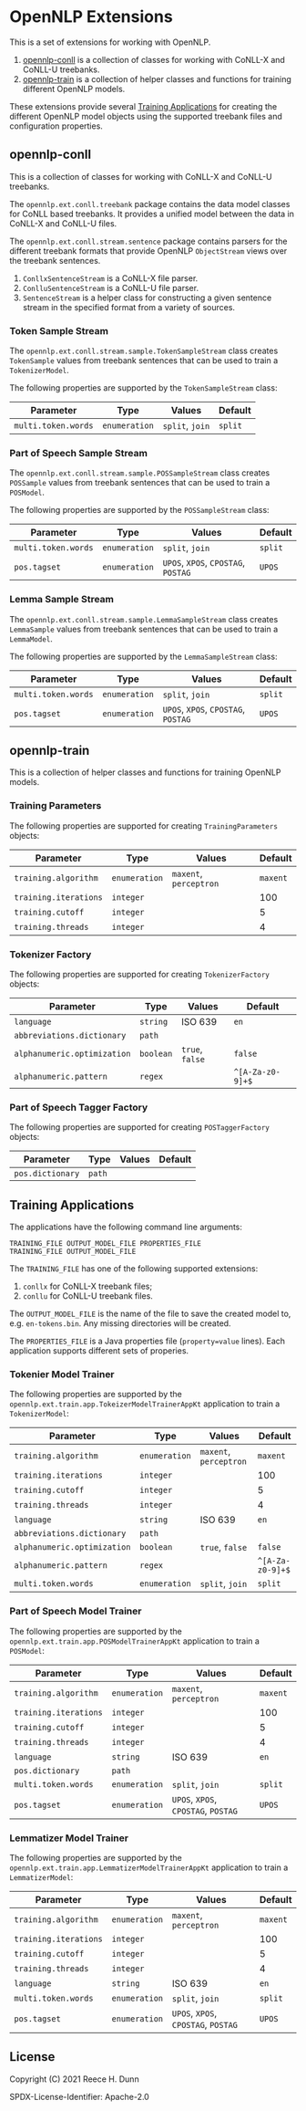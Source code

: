 # OpenNLP Extensions
This is a set of extensions for working with OpenNLP.
1. [opennlp-conll](#opennlp-conll) is a collection of classes for working
   with CoNLL-X and CoNLL-U treebanks.
2. [opennlp-train](#opennlp-train) is a collection of helper classes and
   functions for training different OpenNLP models.

These extensions provide several [Training Applications](#training-applications)
for creating the different OpenNLP model objects using the supported treebank
files and configuration properties.

## opennlp-conll
This is a collection of classes for working with CoNLL-X and CoNLL-U treebanks.

The `opennlp.ext.conll.treebank` package contains the data model classes for
CoNLL based treebanks. It provides a unified model between the data in
CoNLL-X and CoNLL-U files.

The `opennlp.ext.conll.stream.sentence` package contains parsers for the
different treebank formats that provide OpenNLP `ObjectStream` views over the
treebank sentences.
1. `ConllxSentenceStream` is a CoNLL-X file parser.
2. `ConlluSentenceStream` is a CoNLL-U file parser.
3. `SentenceStream` is a helper class for constructing a given sentence stream
   in the specified format from a variety of sources.

### Token Sample Stream
The `opennlp.ext.conll.stream.sample.TokenSampleStream` class creates
`TokenSample` values from treebank sentences that can be used to train
a `TokenizerModel`.

The following properties are supported by the `TokenSampleStream` class:

| Parameter           | Type          | Values          | Default  |
|---------------------|---------------|-----------------|----------|
| `multi.token.words` | `enumeration` | `split`, `join` | `split`  |

### Part of Speech Sample Stream
The `opennlp.ext.conll.stream.sample.POSSampleStream` class creates `POSSample`
values from treebank sentences that can be used to train a `POSModel`.

The following properties are supported by the `POSSampleStream` class:

| Parameter           | Type          | Values                              | Default |
|---------------------|---------------|-------------------------------------|---------|
| `multi.token.words` | `enumeration` | `split`, `join`                     | `split` |
| `pos.tagset`        | `enumeration` | `UPOS`, `XPOS`, `CPOSTAG`, `POSTAG` | `UPOS`  |

### Lemma Sample Stream
The `opennlp.ext.conll.stream.sample.LemmaSampleStream` class creates `LemmaSample`
values from treebank sentences that can be used to train a `LemmaModel`.

The following properties are supported by the `LemmaSampleStream` class:

| Parameter           | Type          | Values                              | Default |
|---------------------|---------------|-------------------------------------|---------|
| `multi.token.words` | `enumeration` | `split`, `join`                     | `split` |
| `pos.tagset`        | `enumeration` | `UPOS`, `XPOS`, `CPOSTAG`, `POSTAG` | `UPOS`  |

## opennlp-train
This is a collection of helper classes and functions for training OpenNLP
models.

### Training Parameters
The following properties are supported for creating `TrainingParameters`
objects:

| Parameter             | Type          | Values                 | Default  |
|-----------------------|---------------|------------------------|----------|
| `training.algorithm`  | `enumeration` | `maxent`, `perceptron` | `maxent` |
| `training.iterations` | `integer`     |                        | 100      |
| `training.cutoff`     | `integer`     |                        | 5        |
| `training.threads`    | `integer`     |                        | 4        |

### Tokenizer Factory
The following properties are supported for creating `TokenizerFactory` objects:

| Parameter                   | Type      | Values          | Default          |
|-----------------------------|-----------|-----------------|------------------|
| `language`                  | `string`  | ISO 639         | `en`             |
| `abbreviations.dictionary`  | `path`    |                 |                  |
| `alphanumeric.optimization` | `boolean` | `true`, `false` | `false`          |
| `alphanumeric.pattern`      | `regex`   |                 | `^[A-Za-z0-9]+$` |

### Part of Speech Tagger Factory
The following properties are supported for creating `POSTaggerFactory` objects:

| Parameter         | Type   | Values | Default |
|-------------------|--------|--------|---------|
| `pos.dictionary`  | `path` |        |         |

## Training Applications
The applications have the following command line arguments:

    TRAINING_FILE OUTPUT_MODEL_FILE PROPERTIES_FILE
    TRAINING_FILE OUTPUT_MODEL_FILE

The `TRAINING_FILE` has one of the following supported extensions:
1. `conllx` for CoNLL-X treebank files;
2. `conllu` for CoNLL-U treebank files.

The `OUTPUT_MODEL_FILE` is the name of the file to save the created model to,
e.g. `en-tokens.bin`. Any missing directories will be created.

The `PROPERTIES_FILE` is a Java properties file (`property=value` lines). Each
application supports different sets of properies.

### Tokenier Model Trainer
The following properties are supported by the
`opennlp.ext.train.app.TokeizerModelTrainerAppKt` application to train a
`TokenizerModel`:

| Parameter                   | Type          | Values                              | Default          |
|-----------------------------|---------------|-------------------------------------|------------------|
| `training.algorithm`        | `enumeration` | `maxent`, `perceptron`              | `maxent`         |
| `training.iterations`       | `integer`     |                                     | 100              |
| `training.cutoff`           | `integer`     |                                     | 5                |
| `training.threads`          | `integer`     |                                     | 4                |
| `language`                  | `string`      | ISO 639                             | `en`             |
| `abbreviations.dictionary`  | `path`        |                                     |                  |
| `alphanumeric.optimization` | `boolean`     | `true`, `false`                     | `false`          |
| `alphanumeric.pattern`      | `regex`       |                                     | `^[A-Za-z0-9]+$` |
| `multi.token.words`         | `enumeration` | `split`, `join`                     | `split`          |

### Part of Speech Model Trainer
The following properties are supported by the
`opennlp.ext.train.app.POSModelTrainerAppKt` application to train a `POSModel`:

| Parameter             | Type          | Values                              | Default  |
|-----------------------|---------------|-------------------------------------|----------|
| `training.algorithm`  | `enumeration` | `maxent`, `perceptron`              | `maxent` |
| `training.iterations` | `integer`     |                                     | 100      |
| `training.cutoff`     | `integer`     |                                     | 5        |
| `training.threads`    | `integer`     |                                     | 4        |
| `language`            | `string`      | ISO 639                             | `en`     |
| `pos.dictionary`      | `path`        |                                     |          |
| `multi.token.words`   | `enumeration` | `split`, `join`                     | `split`  |
| `pos.tagset`          | `enumeration` | `UPOS`, `XPOS`, `CPOSTAG`, `POSTAG` | `UPOS`   |

### Lemmatizer Model Trainer
The following properties are supported by the
`opennlp.ext.train.app.LemmatizerModelTrainerAppKt` application to train a
`LemmatizerModel`:

| Parameter             | Type          | Values                              | Default  |
|-----------------------|---------------|-------------------------------------|----------|
| `training.algorithm`  | `enumeration` | `maxent`, `perceptron`              | `maxent` |
| `training.iterations` | `integer`     |                                     | 100      |
| `training.cutoff`     | `integer`     |                                     | 5        |
| `training.threads`    | `integer`     |                                     | 4        |
| `language`            | `string`      | ISO 639                             | `en`     |
| `multi.token.words`   | `enumeration` | `split`, `join`                     | `split`  |
| `pos.tagset`          | `enumeration` | `UPOS`, `XPOS`, `CPOSTAG`, `POSTAG` | `UPOS`   |

## License
Copyright (C) 2021 Reece H. Dunn

SPDX-License-Identifier: Apache-2.0
